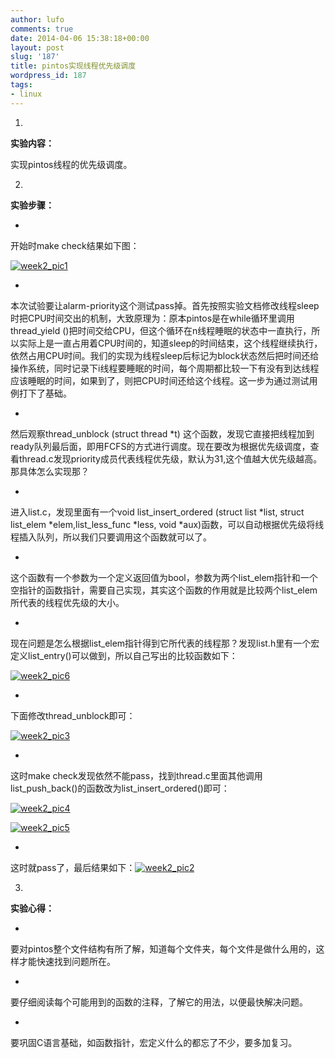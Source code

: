 ```yaml
---
author: lufo
comments: true
date: 2014-04-06 15:38:18+00:00
layout: post
slug: '187'
title: pintos实现线程优先级调度
wordpress_id: 187
tags:
- linux
---
```










	
  1. 


**实验内容：**




实现pintos线程的优先级调度。




	
  2. 


**实验步骤：**






	
  * 


开始时make check结果如下图：





[![week2_pic1](http://bcs.duapp.com/lufo816/blog/201404/week2_pic1.png)](http://bcs.duapp.com/lufo816/blog/201404/week2_pic1.png)



	
  * 


本次试验要让alarm-priority这个测试pass掉。首先按照实验文档修改线程sleep时把CPU时间交出的机制，大致原理为：原本pintos是在while循环里调用thread_yield ()把时间交给CPU，但这个循环在n线程睡眠的状态中一直执行，所以实际上是一直占用着CPU时间的，知道sleep的时间结束，这个线程继续执行，依然占用CPU时间。我们的实现为线程sleep后标记为block状态然后把时间还给操作系统，同时记录下i线程要睡眠的时间，每个周期都比较一下有没有到达线程应该睡眠的时间，如果到了，则把CPU时间还给这个线程。这一步为通过测试用例打下了基础。




	
  * 


然后观察thread_unblock (struct thread *t) 这个函数，发现它直接把线程加到ready队列最后面，即用FCFS的方式进行调度。现在要改为根据优先级调度，查看thread.c发现priority成员代表线程优先级，默认为31,这个值越大优先级越高。那具体怎么实现那？




	
  * 


进入list.c，发现里面有一个void list_insert_ordered (struct list *list, struct list_elem *elem,list_less_func *less, void *aux)函数，可以自动根据优先级将线程插入队列，所以我们只要调用这个函数就可以了。




	
  * 


这个函数有一个参数为一个定义返回值为bool，参数为两个list_elem指针和一个空指针的函数指针，需要自己实现，其实这个函数的作用就是比较两个list_elem所代表的线程优先级的大小。




	
  * 


现在问题是怎么根据list_elem指针得到它所代表的线程那？发现list.h里有一个宏定义list_entry()可以做到，所以自己写出的比较函数如下：





[![week2_pic6](http://bcs.duapp.com/lufo816/blog/201404/week2_pic6.png)](http://bcs.duapp.com/lufo816/blog/201404/week2_pic6.png)



	
  * 


下面修改thread_unblock即可：





[![week2_pic3](http://bcs.duapp.com/lufo816/blog/201404/week2_pic3.png)](http://bcs.duapp.com/lufo816/blog/201404/week2_pic3.png)



	
  * 


这时make check发现依然不能pass，找到thread.c里面其他调用list_push_back()的函数改为list_insert_ordered()即可：





[![week2_pic4](http://bcs.duapp.com/lufo816/blog/201404/week2_pic4.png)](http://bcs.duapp.com/lufo816/blog/201404/week2_pic4.png)

[![week2_pic5](http://bcs.duapp.com/lufo816/blog/201404/week2_pic5.png)](http://bcs.duapp.com/lufo816/blog/201404/week2_pic5.png)



	
  * 


这时就pass了，最后结果如下：[![week2_pic2](http://bcs.duapp.com/lufo816/blog/201404/week2_pic2.png)](http://bcs.duapp.com/lufo816/blog/201404/week2_pic2.png)









	
  3. 


**实验心得：**






	
  * 


要对pintos整个文件结构有所了解，知道每个文件夹，每个文件是做什么用的，这样才能快速找到问题所在。




	
  * 


要仔细阅读每个可能用到的函数的注释，了解它的用法，以便最快解决问题。




	
  * 


要巩固C语言基础，如函数指针，宏定义什么的都忘了不少，要多加复习。





